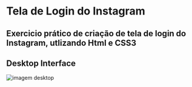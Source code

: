 # Tela de Login do Instagram 

## Exercicio prático de criação de tela de login do Instagram, utlizando Html e CSS3

## Desktop Interface

![imagem desktop](https://github.com/claudiopiresdev/insta-page/tree/master/img/Readme.md/desktop.jpeg)



